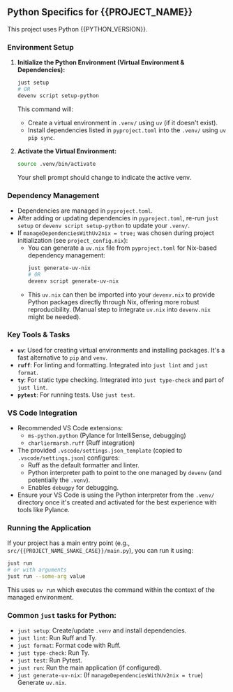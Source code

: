 ## Python Specifics for {{PROJECT_NAME}}

This project uses Python {{PYTHON_VERSION}}.

### Environment Setup

1.  **Initialize the Python Environment (Virtual Environment & Dependencies):**
    ```bash
    just setup
    # OR
    devenv script setup-python
    ```
    This command will:
    - Create a virtual environment in `.venv/` using `uv` (if it doesn't exist).
    - Install dependencies listed in `pyproject.toml` into the `.venv/` using `uv pip sync`.

2.  **Activate the Virtual Environment:**
    ```bash
    source .venv/bin/activate
    ```
    Your shell prompt should change to indicate the active venv.

### Dependency Management

- Dependencies are managed in `pyproject.toml`.
- After adding or updating dependencies in `pyproject.toml`, re-run `just setup` or `devenv script setup-python` to update your `.venv/`.
- If `manageDependenciesWithUv2nix = true;` was chosen during project initialization (see `project_config.nix`):
    - You can generate a `uv.nix` file from `pyproject.toml` for Nix-based dependency management:
      ```bash
      just generate-uv-nix
      # OR
      devenv script generate-uv-nix
      ```
    - This `uv.nix` can then be imported into your `devenv.nix` to provide Python packages directly through Nix, offering more robust reproducibility. (Manual step to integrate `uv.nix` into `devenv.nix` might be needed).

### Key Tools & Tasks

- **`uv`**: Used for creating virtual environments and installing packages. It's a fast alternative to `pip` and `venv`.
- **`ruff`**: For linting and formatting. Integrated into `just lint` and `just format`.
- **`ty`**: For static type checking. Integrated into `just type-check` and part of `just lint`.
- **`pytest`**: For running tests. Use `just test`.

### VS Code Integration

- Recommended VS Code extensions:
    - `ms-python.python` (Pylance for IntelliSense, debugging)
    - `charliermarsh.ruff` (Ruff integration)
- The provided `.vscode/settings.json_template` (copied to `.vscode/settings.json`) configures:
    - Ruff as the default formatter and linter.
    - Python interpreter path to point to the one managed by `devenv` (and potentially the `.venv`).
    - Enables `debugpy` for debugging.
- Ensure your VS Code is using the Python interpreter from the `.venv/` directory once it's created and activated for the best experience with tools like Pylance.

### Running the Application

If your project has a main entry point (e.g., `src/{{PROJECT_NAME_SNAKE_CASE}}/main.py`), you can run it using:
```bash
just run
# or with arguments
just run --some-arg value
```
This uses `uv run` which executes the command within the context of the managed environment.

### Common `just` tasks for Python:

- `just setup`: Create/update `.venv` and install dependencies.
- `just lint`: Run Ruff and Ty.
- `just format`: Format code with Ruff.
- `just type-check`: Run Ty.
- `just test`: Run Pytest.
- `just run`: Run the main application (if configured).
- `just generate-uv-nix`: (If `manageDependenciesWithUv2nix = true`) Generate `uv.nix`.
